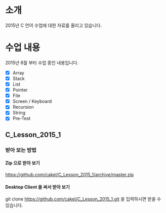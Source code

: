 # 소개
2015년 C 언어 수업에 대한 자료를 올리고 있습니다.

# 수업 내용
2015년 6월 부터 수업 중인 내용입니다.

* [x] Array
* [x] Stack
* [x] List
* [x] Pointer
* [x] File
* [x] Screen / Keyboard
* [x] Recursion
* [x] String
* [x] Pre-Test

## C\_Lesson\_2015\_1
### 받아 보는 방법
#### Zip 으로 받아 보기
https://github.com/cakel/C_Lesson_2015_1/archive/master.zip
#### Desktop Client 을 써서 받아 보기
git clone https://github.com/cakel/C_Lesson_2015_1.git 을 입력하시면 받을 수 있습니다.

